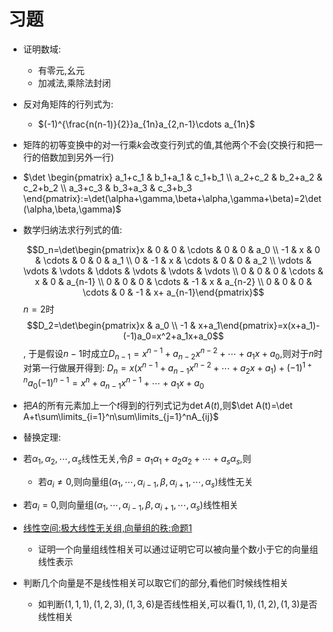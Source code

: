 # 习题
- 证明数域:
  - 有零元,幺元
  - 加减法,乘除法封闭

- 反对角矩阵的行列式为:
  - $(-1)^{\frac{n(n-1)}{2}}a_{1n}a_{2,n-1}\cdots a_{1n}$

- 矩阵的初等变换中的对一行乘$k$会改变行列式的值,其他两个不会(交换行和把一行的倍数加到另外一行)

- $\det \begin{pmatrix}
  a_1+c_1 & b_1+a_1 &  c_1+b_1 \\
  a_2+c_2 & b_2+a_2 &  c_2+b_2 \\
  a_3+c_3 & b_3+a_3 &  c_3+b_3
\end{pmatrix}:=\det(\alpha+\gamma,\beta+\alpha,\gamma+\beta)=2\det(\alpha,\beta,\gamma)$

- 数学归纳法求行列式的值:

  $$D_n=\det\begin{pmatrix}x & 0 & 0 & \cdots & 0 & 0 & a_0 \\ -1 & x & 0 & \cdots & 0 & 0 & a_1 \\ 0 & -1 & x & \cdots & 0 & 0 & a_2 \\ \vdots & \vdots & \vdots & \ddots & \vdots & \vdots & \vdots \\ 0 & 0 & 0 & \cdots & x & 0 & a_{n-1} \\ 0 & 0 & 0 & \cdots & -1 & x & a_{n-2} \\ 0 & 0 & 0 & \cdots & 0 & -1 & x+ a_{n-1}\end{pmatrix}$$
  $n=2$时
  $$D_2=\det\begin{pmatrix}x & a_0 \\ -1 & x+a_1\end{pmatrix}=x(x+a_1)-(-1)a_0=x^2+a_1x+a_0$$,
  于是假设$n-1$时成立$D_{n-1}=x^{n-1}+a_{n-2}x^{n-2}+\cdots+a_1x+a_0$,则对于$n$时
  对第一行做展开得到:
  $D_n=x(x^{n-1}+a_{n-1}x^{n-2}+\cdots+a_2x+a_1)+(-1)^{1+n}a_0(-1)^{n-1}=x^n+a_{n-1}x^{n-1}+\cdots+a_1x+a_0$


- 把$A$的所有元素加上一个$t$得到的行列式记为$\det A(t)$,则$\det A(t)=\det A+t\sum\limits_{i=1}^n\sum\limits_{j=1}^nA_{ij}$

- 替换定理:
- 若$\alpha_1,\alpha_2,\cdots,\alpha_s$线性无关,令$\beta = a_1\alpha_1+a_2\alpha_2+\cdots+a_s\alpha_s$,则
    - 若$a_i\neq 0$,则向量组$(\alpha_1,\cdots,\alpha_{i-1},\beta,\alpha_{i+1},\cdots,\alpha_s)$线性无关
- 若$a_i=0$,则向量组$(\alpha_1,\cdots,\alpha_{i-1},\beta,\alpha_{i+1},\cdots,\alpha_s)$线性相关



- [线性空间:极大线性无关组,向量组的秩:命题1](./03-线性空间.md)
    - 证明一个向量组线性相关可以通过证明它可以被向量个数小于它的向量组线性表示 

- 判断几个向量是不是线性相关可以取它们的部分,看他们时候线性相关
    - 如判断$(1,1,1),(1,2,3),(1,3,6)$是否线性相关,可以看$(1,1),(1,2),(1,3)$是否线性相关








































